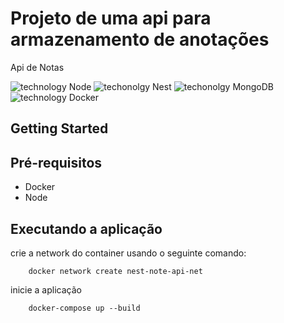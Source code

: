 # Projeto de uma api para armazenamento de anotações

Api de Notas

![technology Node](https://img.shields.io/badge/techonolgy-Node-green)
![techonolgy Nest](https://img.shields.io/badge/techonolgy-Nest-red)
![techonolgy MongoDB](https://img.shields.io/badge/techonolgy-MongoDB-darkgreen)
![technology Docker](https://img.shields.io/badge/techonolgy-Docker-blue)

## Getting Started

## Pré-requisitos

- Docker
- Node

## Executando a aplicação

crie a network do container usando o seguinte comando:

```
    docker network create nest-note-api-net
```


inicie a aplicação

```
    docker-compose up --build
```